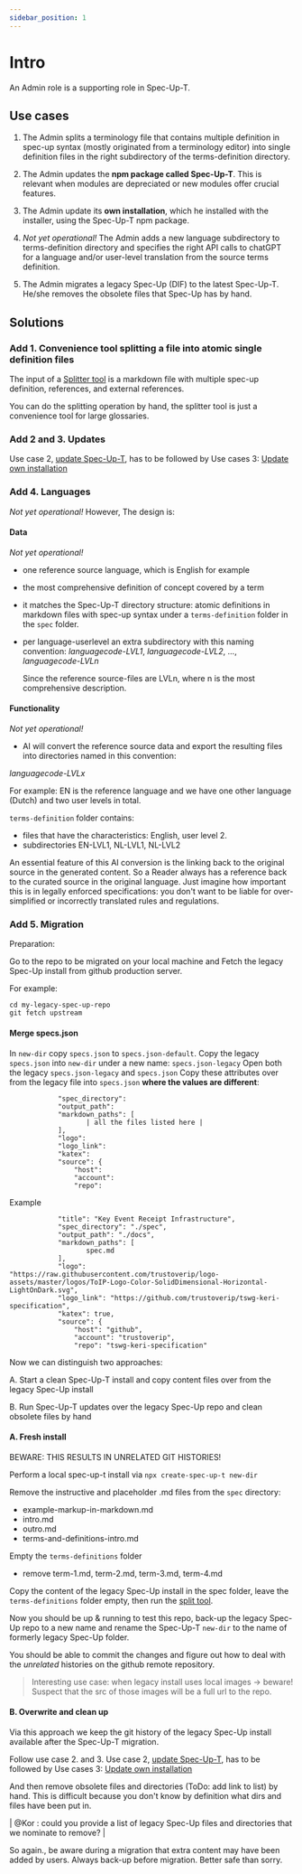 ```yaml
---
sidebar_position: 1
---
```


# Intro

An Admin role is a supporting role in Spec-Up-T. 

## Use cases

1. The Admin splits a terminology file that contains multiple definition in spec-up syntax (mostly originated from a terminology editor) into single definition files in the right subdirectory of the terms-definition directory.

2. The Admin updates the **npm package called Spec-Up-T**. This is relevant when modules are depreciated or new modules offer crucial features.

3. The Admin update its **own installation**, which he installed with the installer, using the Spec-Up-T npm package.

4. _Not yet operational!_ The Admin adds a new language subdirectory to terms-definition directory and specifies the right API calls to chatGPT for a language and/or user-level translation from the source terms definition.

5. The Admin migrates a legacy Spec-Up (DIF) to the latest Spec-Up-T. He/she removes the obsolete files that Spec-Up has by hand.

## Solutions

### Add 1. Convenience tool splitting a file into atomic single definition files
The input of a [Splitter tool](./tools.md#splitter-tool) is a markdown file with multiple spec-up definition, references, and external references. 

You can do the splitting operation by hand, the splitter tool is just a convenience tool for large glossaries.

### Add 2 and 3. Updates
Use case 2, [update Spec-Up-T](../../administrative-and-maintenance-tasks/updating.md#updating-the-npm-package-called-spec-up-t), has to be followed by Use cases 3: [Update own installation](../../administrative-and-maintenance-tasks/updating.md#updating-your-installation)

### Add 4. Languages
_Not yet operational!_ However, The design is:

#### Data
_Not yet operational!_ 
- one reference source language, which is English for example
- the most comprehensive definition of concept covered by a term
- it matches the Spec-Up-T directory structure: atomic definitions in markdown files with spec-up syntax under a `terms-definition` folder in the `spec` folder.
- per language-userlevel an extra subdirectory with this naming convention:
   _languagecode-LVL1_, _languagecode-LVL2_, ..., _languagecode-LVLn_

   Since the reference source-files are LVLn, where n is the most comprehensive description.

#### Functionality
_Not yet operational!_ 
 - AI will convert the reference source data and export the resulting files into directories named in this convention:

  _languagecode-LVLx_

For example:
EN is the reference language and we have one other language (Dutch) and two user levels in total.

`terms-definition` folder contains:

- files that have the characteristics: English, user level 2.
- subdirectories EN-LVL1, NL-LVL1, NL-LVL2

An essential feature of this AI conversion is the linking back to the original source in the generated content. So a Reader always has a reference back to the curated source in the original language. Just imagine how important this is in legally enforced specifications: you don't want to be liable for over-simplified or incorrectly translated rules and regulations.
### Add 5. Migration

Preparation:

Go to the repo to be migrated on your local machine and Fetch the legacy Spec-Up install from github production server.

For example:

```
cd my-legacy-spec-up-repo
git fetch upstream
```

#### Merge specs.json

In `new-dir` copy `specs.json` to `specs.json-default`. 
Copy the legacy  `specs.json` into `new-dir` under a new name: `specs.json-legacy`
Open both the legacy `specs.json-legacy` and `specs.json` Copy these attributes over from the legacy file into `specs.json` **where the values are different**:

```          "title": 
            "spec_directory":
            "output_path": 
            "markdown_paths": [
                   | all the files listed here |
            ],
            "logo": 
            "logo_link": 
            "katex": 
            "source": {
                "host": 
                "account": 
                "repo": 
```

Example
```
            "title": "Key Event Receipt Infrastructure",
            "spec_directory": "./spec",
            "output_path": "./docs",
            "markdown_paths": [
                   spec.md
            ],
            "logo": "https://raw.githubusercontent.com/trustoverip/logo-assets/master/logos/ToIP-Logo-Color-SolidDimensional-Horizontal-LightOnDark.svg",
            "logo_link": "https://github.com/trustoverip/tswg-keri-specification",
            "katex": true,
            "source": {
                "host": "github",
                "account": "trustoverip",
                "repo": "tswg-keri-specification"
```

Now we can distinguish two approaches:

A. Start a clean Spec-Up-T install and copy content files over from the legacy Spec-Up install

B. Run Spec-Up-T updates over the legacy Spec-Up repo and clean obsolete files by hand

#### A. Fresh install

BEWARE: THIS RESULTS IN UNRELATED GIT HISTORIES!

Perform a local spec-up-t install via `npx create-spec-up-t new-dir`

Remove the instructive and placeholder .md files from the `spec` directory:
 - example-markup-in-markdown.md
 - intro.md
 - outro.md
 - terms-and-definitions-intro.md

Empty the `terms-definitions` folder
- remove term-1.md, term-2.md, term-3.md, term-4.md 



Copy the content of the legacy Spec-Up install in the spec folder, leave the `terms-definitions` folder empty, then run the [split tool](https://trustoverip.github.io/spec-up-t-website/docs/various-roles/admins-guide/tools#splitter-tool).

Now you should be up & running to test this repo, back-up the legacy Spec-Up repo to a new name and rename the Spec-Up-T `new-dir` to the name of formerly legacy Spec-Up folder.

You should be able to commit the changes and figure out how to deal with the *unrelated* histories on the github remote repository.

> Interesting use case: when legacy install uses local images -> beware!
> Suspect that the src of those images will be a full url to the repo.

#### B. Overwrite and clean up

Via this approach we keep the git history of the legacy Spec-Up install available after the Spec-Up-T migration.

Follow use case 2. and 3. Use case 2, [update Spec-Up-T](../../administrative-and-maintenance-tasks/updating.md#updating-the-npm-package-called-spec-up-t), has to be followed by Use cases 3: [Update own installation](../../administrative-and-maintenance-tasks/updating.md#updating-your-installation)

And then remove obsolete files and directories (ToDo: add link to list) by hand. This is difficult because you don't know by definition what dirs and files have been put in.

| @Kor : could you provide a list of legacy Spec-Up files and directories that we nominate to remove? |

So again., be aware during a migration that extra content may have been added by users. Always back-up before migration. Better safe than sorry.

